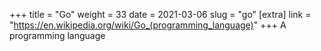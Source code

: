 +++
title = "Go"
weight = 33
date = 2021-03-06
slug = "go"
[extra]
link = "https://en.wikipedia.org/wiki/Go_(programming_language)"
+++
A programming language

